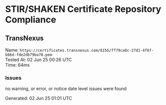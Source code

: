 # STIR/SHAKEN Certificate Repository Compliance

## TransNexus

Name: `https://certificates.transnexus.com/815G/ff79ca8c-27d1-4f6f-b66d-fde2db79ba78.pem`\
Tested At: 02 Jun 25 00:26 UTC\
Time: 64ms

### Issues

no warning, or error, or notice date level issues were found

Generated: 02 Jun 25 01:01 UTC